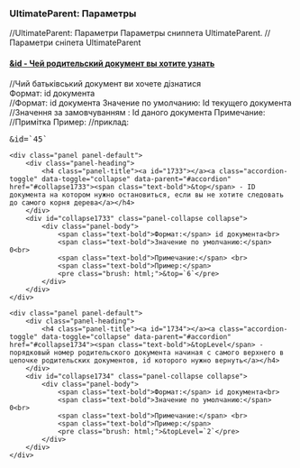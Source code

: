 
<meta http-equiv="Content-Type" content="text/html; charset=utf-8">
<h3>UltimateParent: Параметры </h3> 
//UltimateParent: Параметри
Параметры сниппета UltimateParent.
//Параметри сніпета UltimateParent
<br>
<div class="panel-group accordion">
	<div class="panel panel-default">
		<div class="panel-heading">
			<h4 class="panel-title"><a id="1732"></a><a class="accordion-toggle" data-toggle="collapse" data-parent="#accordion" href="#collapse1732"><span class="text-bold">&id</span> - Чей родительский документ вы хотите узнать</a></h4>
			//Чий батьківський документ ви хочете дізнатися
		</div>
		<div id="collapse1732" class="panel-collapse collapse">
			<div class="panel-body">
				<span class="text-bold">Формат:</span> id документа<br>
				//Формат: id документа
				<span class="text-bold">Значение по умолчанию:</span> Id текущего документа<br>
				//Значення за замовчуванням : Id даного документа
				<span class="text-bold">Примечание:</span> <br>
				//Примітка
				<span class="text-bold">Пример:</span>
				//приклад:
				<pre class="brush: html;">&id=`45`</pre>
			</div>
		</div>
	</div>

	<div class="panel panel-default">
		<div class="panel-heading">
			<h4 class="panel-title"><a id="1733"></a><a class="accordion-toggle" data-toggle="collapse" data-parent="#accordion" href="#collapse1733"><span class="text-bold">&top</span> - ID документа на котором нужно остановиться, если вы не хотите следовать до самого корня дерева</a></h4>
		</div>
		<div id="collapse1733" class="panel-collapse collapse">
			<div class="panel-body">
				<span class="text-bold">Формат:</span> id документа<br>
				<span class="text-bold">Значение по умолчанию:</span> 0<br>
				<span class="text-bold">Примечание:</span> <br>
				<span class="text-bold">Пример:</span>
				<pre class="brush: html;">&top=`6`</pre>
			</div>
		</div>
	</div>

	<div class="panel panel-default">
		<div class="panel-heading">
			<h4 class="panel-title"><a id="1734"></a><a class="accordion-toggle" data-toggle="collapse" data-parent="#accordion" href="#collapse1734"><span class="text-bold">&topLevel</span> - порядковый номер родительского документа начиная с самого верхнего в цепочке родительских документов, id которого нужно вернуть</a></h4>
		</div>
		<div id="collapse1734" class="panel-collapse collapse">
			<div class="panel-body">
				<span class="text-bold">Формат:</span> id документа<br>
				<span class="text-bold">Значение по умолчанию:</span> 0<br>
				<span class="text-bold">Примечание:</span> <br>
				<span class="text-bold">Пример:</span>
				<pre class="brush: html;">&topLevel=`2`</pre>
			</div>
		</div>
	</div>
</div>
